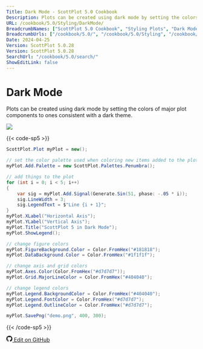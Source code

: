 ```yaml
---
Title: Dark Mode - ScottPlot 5.0 Cookbook
Description: Plots can be created using dark mode by setting the colors of major plot components to ones consistent with a dark theme.
URL: /cookbook/5.0/Styling/DarkMode/
BreadcrumbNames: ["ScottPlot 5.0 Cookbook", "Styling Plots", "Dark Mode"]
BreadcrumbUrls: ["/cookbook/5.0/", "/cookbook/5.0/Styling", "/cookbook/5.0/Styling/DarkMode"]
Date: 2024-04-25
Version: ScottPlot 5.0.28
Version: ScottPlot 5.0.28
SearchUrl: "/cookbook/5.0/search/"
ShowEditLink: false
---
```


# Dark Mode


Plots can be created using dark mode by setting the colors of major plot components to ones consistent with a dark theme.

[![](/cookbook/5.0/images/DarkMode.png?240425082609)](/cookbook/5.0/images/DarkMode.png?240425082609)

{{< code-sp5 >}}

```cs
ScottPlot.Plot myPlot = new();

// set the color palette used when coloring new items added to the plot
myPlot.Add.Palette = new ScottPlot.Palettes.Penumbra();

// add things to the plot
for (int i = 0; i < 5; i++)
{
    var sig = myPlot.Add.Signal(Generate.Sin(51, phase: -.05 * i));
    sig.LineWidth = 3;
    sig.LegendText = $"Line {i + 1}";
}
myPlot.XLabel("Horizontal Axis");
myPlot.YLabel("Vertical Axis");
myPlot.Title("ScottPlot 5 in Dark Mode");
myPlot.ShowLegend();

// change figure colors
myPlot.FigureBackground.Color = Color.FromHex("#181818");
myPlot.DataBackground.Color = Color.FromHex("#1f1f1f");

// change axis and grid colors
myPlot.Axes.Color(Color.FromHex("#d7d7d7"));
myPlot.Grid.MajorLineColor = Color.FromHex("#404040");

// change legend colors
myPlot.Legend.BackgroundColor = Color.FromHex("#404040");
myPlot.Legend.FontColor = Color.FromHex("#d7d7d7");
myPlot.Legend.OutlineColor = Color.FromHex("#d7d7d7");

myPlot.SavePng("demo.png", 400, 300);

```

{{< /code-sp5 >}}

<a href='https://github.com/ScottPlot/ScottPlot/blob/main/src/ScottPlot5/ScottPlot5%20Cookbook/Recipes/Introduction/Styling.cs'><svg xmlns="http://www.w3.org/2000/svg" width="16" height="16" fill="currentColor" class="mb-1 bi bi-github" viewBox="0 0 16 16">
  <path d="M8 0C3.58 0 0 3.58 0 8c0 3.54 2.29 6.53 5.47 7.59.4.07.55-.17.55-.38 0-.19-.01-.82-.01-1.49-2.01.37-2.53-.49-2.69-.94-.09-.23-.48-.94-.82-1.13-.28-.15-.68-.52-.01-.53.63-.01 1.08.58 1.23.82.72 1.21 1.87.87 2.33.66.07-.52.28-.87.51-1.07-1.78-.2-3.64-.89-3.64-3.95 0-.87.31-1.59.82-2.15-.08-.2-.36-1.02.08-2.12 0 0 .67-.21 2.2.82.64-.18 1.32-.27 2-.27s1.36.09 2 .27c1.53-1.04 2.2-.82 2.2-.82.44 1.1.16 1.92.08 2.12.51.56.82 1.27.82 2.15 0 3.07-1.87 3.75-3.65 3.95.29.25.54.73.54 1.48 0 1.07-.01 1.93-.01 2.2 0 .21.15.46.55.38A8.01 8.01 0 0 0 16 8c0-4.42-3.58-8-8-8"/>
</svg> Edit on GitHub</a>

